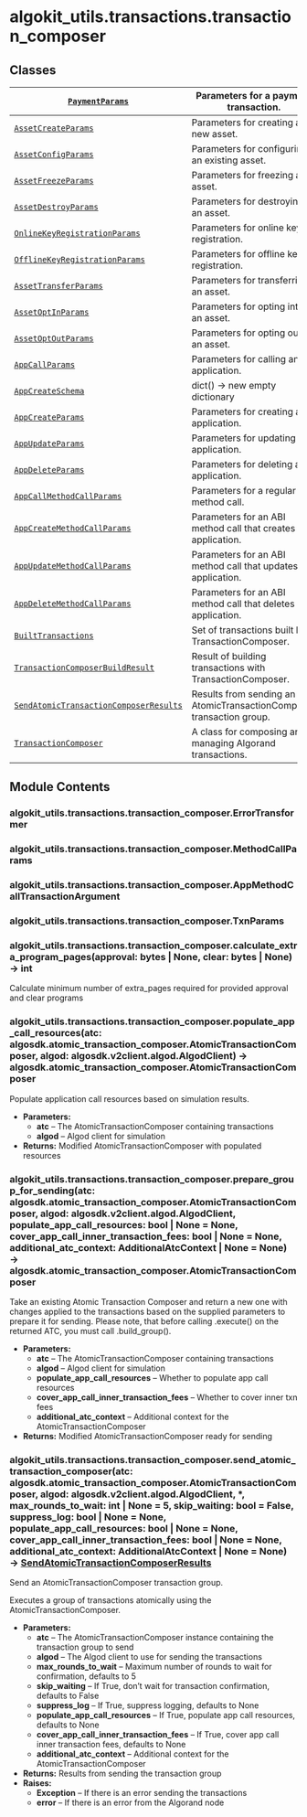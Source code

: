 # algokit_utils.transactions.transaction_composer

## Classes

| [`PaymentParams`](PaymentParams.md#algokit_utils.transactions.transaction_composer.PaymentParams)                                                                      | Parameters for a payment transaction.                                |
|------------------------------------------------------------------------------------------------------------------------------------------------------------------------|----------------------------------------------------------------------|
| [`AssetCreateParams`](AssetCreateParams.md#algokit_utils.transactions.transaction_composer.AssetCreateParams)                                                          | Parameters for creating a new asset.                                 |
| [`AssetConfigParams`](AssetConfigParams.md#algokit_utils.transactions.transaction_composer.AssetConfigParams)                                                          | Parameters for configuring an existing asset.                        |
| [`AssetFreezeParams`](AssetFreezeParams.md#algokit_utils.transactions.transaction_composer.AssetFreezeParams)                                                          | Parameters for freezing an asset.                                    |
| [`AssetDestroyParams`](AssetDestroyParams.md#algokit_utils.transactions.transaction_composer.AssetDestroyParams)                                                       | Parameters for destroying an asset.                                  |
| [`OnlineKeyRegistrationParams`](OnlineKeyRegistrationParams.md#algokit_utils.transactions.transaction_composer.OnlineKeyRegistrationParams)                            | Parameters for online key registration.                              |
| [`OfflineKeyRegistrationParams`](OfflineKeyRegistrationParams.md#algokit_utils.transactions.transaction_composer.OfflineKeyRegistrationParams)                         | Parameters for offline key registration.                             |
| [`AssetTransferParams`](AssetTransferParams.md#algokit_utils.transactions.transaction_composer.AssetTransferParams)                                                    | Parameters for transferring an asset.                                |
| [`AssetOptInParams`](AssetOptInParams.md#algokit_utils.transactions.transaction_composer.AssetOptInParams)                                                             | Parameters for opting into an asset.                                 |
| [`AssetOptOutParams`](AssetOptOutParams.md#algokit_utils.transactions.transaction_composer.AssetOptOutParams)                                                          | Parameters for opting out of an asset.                               |
| [`AppCallParams`](AppCallParams.md#algokit_utils.transactions.transaction_composer.AppCallParams)                                                                      | Parameters for calling an application.                               |
| [`AppCreateSchema`](AppCreateSchema.md#algokit_utils.transactions.transaction_composer.AppCreateSchema)                                                                | dict() -> new empty dictionary                                       |
| [`AppCreateParams`](AppCreateParams.md#algokit_utils.transactions.transaction_composer.AppCreateParams)                                                                | Parameters for creating an application.                              |
| [`AppUpdateParams`](AppUpdateParams.md#algokit_utils.transactions.transaction_composer.AppUpdateParams)                                                                | Parameters for updating an application.                              |
| [`AppDeleteParams`](AppDeleteParams.md#algokit_utils.transactions.transaction_composer.AppDeleteParams)                                                                | Parameters for deleting an application.                              |
| [`AppCallMethodCallParams`](AppCallMethodCallParams.md#algokit_utils.transactions.transaction_composer.AppCallMethodCallParams)                                        | Parameters for a regular ABI method call.                            |
| [`AppCreateMethodCallParams`](AppCreateMethodCallParams.md#algokit_utils.transactions.transaction_composer.AppCreateMethodCallParams)                                  | Parameters for an ABI method call that creates an application.       |
| [`AppUpdateMethodCallParams`](AppUpdateMethodCallParams.md#algokit_utils.transactions.transaction_composer.AppUpdateMethodCallParams)                                  | Parameters for an ABI method call that updates an application.       |
| [`AppDeleteMethodCallParams`](AppDeleteMethodCallParams.md#algokit_utils.transactions.transaction_composer.AppDeleteMethodCallParams)                                  | Parameters for an ABI method call that deletes an application.       |
| [`BuiltTransactions`](BuiltTransactions.md#algokit_utils.transactions.transaction_composer.BuiltTransactions)                                                          | Set of transactions built by TransactionComposer.                    |
| [`TransactionComposerBuildResult`](TransactionComposerBuildResult.md#algokit_utils.transactions.transaction_composer.TransactionComposerBuildResult)                   | Result of building transactions with TransactionComposer.            |
| [`SendAtomicTransactionComposerResults`](SendAtomicTransactionComposerResults.md#algokit_utils.transactions.transaction_composer.SendAtomicTransactionComposerResults) | Results from sending an AtomicTransactionComposer transaction group. |
| [`TransactionComposer`](TransactionComposer.md#algokit_utils.transactions.transaction_composer.TransactionComposer)                                                    | A class for composing and managing Algorand transactions.            |

## Module Contents

### algokit_utils.transactions.transaction_composer.ErrorTransformer

### algokit_utils.transactions.transaction_composer.MethodCallParams

### algokit_utils.transactions.transaction_composer.AppMethodCallTransactionArgument

### algokit_utils.transactions.transaction_composer.TxnParams

### algokit_utils.transactions.transaction_composer.calculate_extra_program_pages(approval: bytes | None, clear: bytes | None) → int

Calculate minimum number of extra_pages required for provided approval and clear programs

### algokit_utils.transactions.transaction_composer.populate_app_call_resources(atc: algosdk.atomic_transaction_composer.AtomicTransactionComposer, algod: algosdk.v2client.algod.AlgodClient) → algosdk.atomic_transaction_composer.AtomicTransactionComposer

Populate application call resources based on simulation results.

* **Parameters:**
  * **atc** – The AtomicTransactionComposer containing transactions
  * **algod** – Algod client for simulation
* **Returns:**
  Modified AtomicTransactionComposer with populated resources

### algokit_utils.transactions.transaction_composer.prepare_group_for_sending(atc: algosdk.atomic_transaction_composer.AtomicTransactionComposer, algod: algosdk.v2client.algod.AlgodClient, populate_app_call_resources: bool | None = None, cover_app_call_inner_transaction_fees: bool | None = None, additional_atc_context: AdditionalAtcContext | None = None) → algosdk.atomic_transaction_composer.AtomicTransactionComposer

Take an existing Atomic Transaction Composer and return a new one with changes applied to the transactions
based on the supplied parameters to prepare it for sending.
Please note, that before calling .execute() on the returned ATC, you must call .build_group().

* **Parameters:**
  * **atc** – The AtomicTransactionComposer containing transactions
  * **algod** – Algod client for simulation
  * **populate_app_call_resources** – Whether to populate app call resources
  * **cover_app_call_inner_transaction_fees** – Whether to cover inner txn fees
  * **additional_atc_context** – Additional context for the AtomicTransactionComposer
* **Returns:**
  Modified AtomicTransactionComposer ready for sending

### algokit_utils.transactions.transaction_composer.send_atomic_transaction_composer(atc: algosdk.atomic_transaction_composer.AtomicTransactionComposer, algod: algosdk.v2client.algod.AlgodClient, \*, max_rounds_to_wait: int | None = 5, skip_waiting: bool = False, suppress_log: bool | None = None, populate_app_call_resources: bool | None = None, cover_app_call_inner_transaction_fees: bool | None = None, additional_atc_context: AdditionalAtcContext | None = None) → [SendAtomicTransactionComposerResults](SendAtomicTransactionComposerResults.md#algokit_utils.transactions.transaction_composer.SendAtomicTransactionComposerResults)

Send an AtomicTransactionComposer transaction group.

Executes a group of transactions atomically using the AtomicTransactionComposer.

* **Parameters:**
  * **atc** – The AtomicTransactionComposer instance containing the transaction group to send
  * **algod** – The Algod client to use for sending the transactions
  * **max_rounds_to_wait** – Maximum number of rounds to wait for confirmation, defaults to 5
  * **skip_waiting** – If True, don’t wait for transaction confirmation, defaults to False
  * **suppress_log** – If True, suppress logging, defaults to None
  * **populate_app_call_resources** – If True, populate app call resources, defaults to None
  * **cover_app_call_inner_transaction_fees** – If True, cover app call inner transaction fees, defaults to None
  * **additional_atc_context** – Additional context for the AtomicTransactionComposer
* **Returns:**
  Results from sending the transaction group
* **Raises:**
  * **Exception** – If there is an error sending the transactions
  * **error** – If there is an error from the Algorand node
